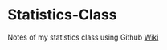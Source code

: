 # Statistics-Class

Notes of my statistics class using Github [Wiki](https://github.com/chanchishing/Statistics-Class/wiki)
